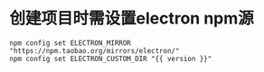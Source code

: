 # 创建项目时需设置electron npm源
```
npm config set ELECTRON_MIRROR "https://npm.taobao.org/mirrors/electron/"
npm config set ELECTRON_CUSTOM_DIR "{{ version }}"
```